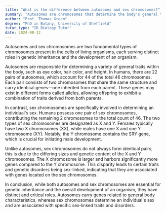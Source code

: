 ```yaml
---
title: "What is the difference between autosomes and sex chromosomes?"
summary: "Autosomes are chromosomes that determine the body's general traits, while sex chromosomes determine an individual's sex."
author: "Prof. Thomas Green"
degree: "PhD in Botany, University of Sheffield"
tutor_type: "IB Biology Tutor"
date: 2024-08-12
---
```


Autosomes and sex chromosomes are two fundamental types of chromosomes present in the cells of living organisms, each serving distinct roles in genetic inheritance and the development of an organism. 

Autosomes are responsible for determining a variety of general traits within the body, such as eye color, hair color, and height. In humans, there are $22$ pairs of autosomes, which account for $44$ of the total $46$ chromosomes. Each pair consists of two chromosomes that share the same structure and carry identical genes—one inherited from each parent. These genes may exist in different forms called alleles, allowing offspring to exhibit a combination of traits derived from both parents.

In contrast, sex chromosomes are specifically involved in determining an individual's sex. Humans possess one pair of sex chromosomes, contributing the remaining $2$ chromosomes to the total count of $46$. The two types of sex chromosomes are designated as X and Y. Females typically have two X chromosomes (XX), while males have one X and one Y chromosome (XY). Notably, the Y chromosome contains the SRY gene, which is crucial for initiating male development.

Unlike autosomes, sex chromosomes do not always form identical pairs; this is due to the differing sizes and genetic content of the X and Y chromosomes. The X chromosome is larger and harbors significantly more genes compared to the Y chromosome. This disparity leads to certain traits and genetic disorders being sex-linked, indicating that they are associated with genes located on the sex chromosomes.

In conclusion, while both autosomes and sex chromosomes are essential for genetic inheritance and the overall development of an organism, they have distinct and critical roles. Autosomes carry genes related to general body characteristics, whereas sex chromosomes determine an individual's sex and are associated with specific sex-linked traits and disorders.
    